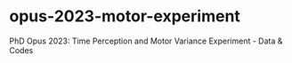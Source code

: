# opus-2023-motor-experiment
PhD Opus 2023: Time Perception and Motor Variance Experiment - Data &amp; Codes
